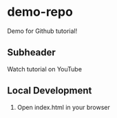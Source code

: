 # demo-repo
Demo for Github tutorial!

## Subheader

Watch tutorial on YouTube

## Local Development

1. Open index.html in your browser
